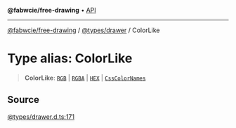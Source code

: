 **@fabwcie/free-drawing** • [API](../../../README.md)

***

[@fabwcie/free-drawing](../../../README.md) / [@types/drawer](../README.md) / ColorLike

# Type alias: ColorLike

> **ColorLike**: [`RGB`](RGB.md) \| [`RGBA`](RGBA.md) \| [`HEX`](HEX.md) \| [`CssColorNames`](CssColorNames.md)

## Source

[@types/drawer.d.ts:171](https://github.com/fabienwnklr/free-drawing/blob/master/src/@types/drawer.d.ts#L171)
